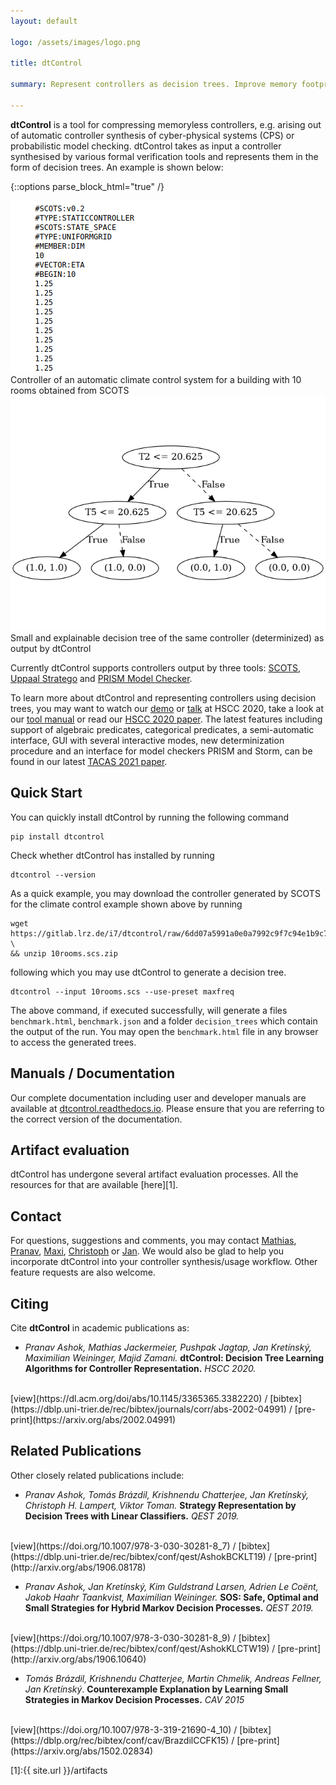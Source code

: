 ```yaml
---
layout: default

logo: /assets/images/logo.png

title: dtControl

summary: Represent controllers as decision trees. Improve memory footprint, boost explainability while preserving guarantees.

---
```


**dtControl** is a tool for compressing memoryless controllers, e.g. arising out of automatic controller synthesis of 
cyber-physical systems (CPS) or probabilistic model checking. dtControl takes as input a controller synthesised by various formal verification 
tools and represents them in the form of decision trees. An example is shown below:

{::options parse_block_html="true" /}
<div class="image-container">
<div class="fixed">
<img src="assets/images/10rooms-pause-loop.gif" />
<div class="caption">
Controller of an automatic climate control system for a building with 10 rooms obtained from SCOTS
</div>
</div>
<div class="flex-item">
<img src="assets/images/10rooms-dt.png" />
<div class="caption">
Small and explainable decision tree of the same controller (determinized) as output by dtControl
</div>
</div>
</div>

Currently dtControl supports controllers output by three tools: 
[SCOTS](https://gitlab.lrz.de/matthias/SCOTSv0.2), 
[Uppaal Stratego](https://people.cs.aau.dk/~marius/stratego/index.html) and [PRISM Model Checker](https://www.prismmodelchecker.org).

To learn more about dtControl and representing controllers using decision trees, you may want to watch our [demo](https://www.youtube.com/watch?v=qS8FQ3pCeE4)
or [talk](https://www.youtube.com/watch?v=K6d3pS6Ege0) at HSCC 2020, take a look at our 
[tool manual](https://dtcontrol.readthedocs.io) or read our [HSCC 2020 paper](https://arxiv.org/abs/2002.04991).
The latest features including support of algebraic predicates, categorical predicates, a semi-automatic interface, 
GUI with several interactive modes, new determinization procedure and an interface for model checkers PRISM and Storm, 
can be found in our latest [TACAS 2021 paper](https://arxiv.org/abs/2101.07202).
 

## Quick Start

You can quickly install dtControl by running the following command

```
pip install dtcontrol
```

Check whether dtControl has installed by running

```
dtcontrol --version
```

As a quick example, you may download the controller generated by SCOTS for the climate control example shown above by running

```
wget https://gitlab.lrz.de/i7/dtcontrol/raw/6dd07a5991a0e0a7992c9f7c94e1b9c75c7d94e3/examples/10rooms.scs.zip \
&& unzip 10rooms.scs.zip
```

following which you may use dtControl to generate a decision tree.

```
dtcontrol --input 10rooms.scs --use-preset maxfreq
```

The above command, if executed successfully, will generate a files `benchmark.html`, `benchmark.json` and a folder `decision_trees` which contain the output of the run. You may open the `benchmark.html` file in any browser to access the generated trees.

## Manuals / Documentation

Our complete documentation including user and developer manuals are available at [dtcontrol.readthedocs.io](https://dtcontrol.readthedocs.io). Please ensure that you are referring to the correct version of the documentation.

## Artifact evaluation

dtControl has undergone several artifact evaluation processes. All the resources for that are available [here][1].

## Contact

For questions, suggestions and comments, you may contact [Mathias](mailto:jackerme@in.tum.de), [Pranav](mailto:ashok@in.tum.de), [Maxi](mailto:maxi.weininger@tum.de), [Christoph](mailto:christoph.weinhuber@tum.de) or [Jan](mailto:jan.kretinsky@tum.de). We would also be glad to help you incorporate dtControl into your controller synthesis/usage workflow. Other feature requests are also welcome.

## Citing

Cite **dtControl** in academic publications as:

- *Pranav Ashok, Mathias Jackermeier, Pushpak Jagtap, Jan Kretínský, Maximilian Weininger, Majid Zamani.*
**dtControl: Decision Tree Learning Algorithms for Controller Representation.**
*HSCC 2020.*
<br />
[view](https://dl.acm.org/doi/abs/10.1145/3365365.3382220) / [bibtex](https://dblp.uni-trier.de/rec/bibtex/journals/corr/abs-2002-04991) / [pre-print](https://arxiv.org/abs/2002.04991) 

## Related Publications

Other closely related publications include:

- *Pranav Ashok, Tomás Brázdil, Krishnendu Chatterjee, Jan Kretínský, Christoph H. Lampert, Viktor Toman.*
**Strategy Representation by Decision Trees with Linear Classifiers.**
*QEST 2019.*
<br />
[view](https://doi.org/10.1007/978-3-030-30281-8_7) / [bibtex](https://dblp.uni-trier.de/rec/bibtex/conf/qest/AshokBCKLT19) / [pre-print](http://arxiv.org/abs/1906.08178) 

- *Pranav Ashok, Jan Kretínský, Kim Guldstrand Larsen, Adrien Le Coënt, Jakob Haahr Taankvist, Maximilian Weininger.*
**SOS: Safe, Optimal and Small Strategies for Hybrid Markov Decision Processes.**
*QEST 2019.*
<br />
[view](https://doi.org/10.1007/978-3-030-30281-8_9) / [bibtex](https://dblp.uni-trier.de/rec/bibtex/conf/qest/AshokKLCTW19) / [pre-print](http://arxiv.org/abs/1906.10640) 

- *Tomás Brázdil, Krishnendu Chatterjee, Martin Chmelik, Andreas Fellner, Jan Kretínský*.
**Counterexample Explanation by Learning Small Strategies in Markov Decision Processes.**
*CAV 2015*
<br />
[view](https://doi.org/10.1007/978-3-319-21690-4_10) / [bibtex](https://dblp.org/rec/bibtex/conf/cav/BrazdilCCFK15) / [pre-print](https://arxiv.org/abs/1502.02834)

[1]:{{ site.url }}/artifacts
